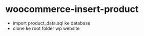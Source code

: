 # woocommerce-insert-product

- import product_data.sql ke database
- clone ke root folder wp website

